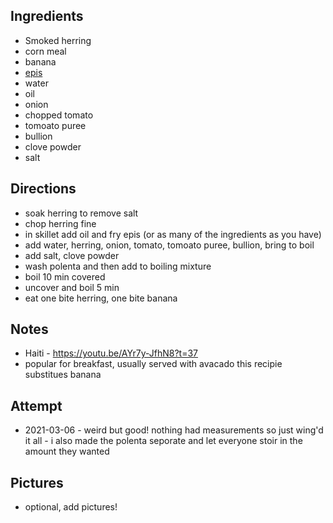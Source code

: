 ## Ingredients
* Smoked herring
* corn meal
* banana
* [epis](https://github.com/NicoleSchwartz/Food/blob/master/Spices/haitian-epis.md)
* water
* oil
* onion
* chopped tomato
* tomoato puree
* bullion
* clove powder
* salt

## Directions
* soak herring to remove salt
* chop herring fine
* in skillet add oil and fry epis (or as many of the ingredients as you have)
* add water, herring, onion, tomato, tomoato puree, bullion, bring to boil
* add salt, clove powder
* wash polenta and then add to boiling mixture
* boil 10 min covered
* uncover and boil 5 min
* eat one bite herring, one bite banana

## Notes
* Haiti - https://youtu.be/AYr7y-JfhN8?t=37
* popular for breakfast, usually served with avacado this recipie substitues banana

## Attempt
* 2021-03-06 - weird but good! nothing had measurements so just wing'd it all - i also made the polenta seporate and let everyone stoir in the amount they wanted

## Pictures
* optional, add pictures!
